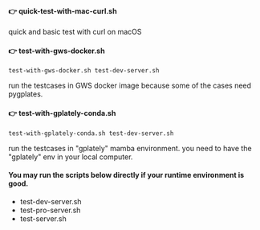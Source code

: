 #### 👉 quick-test-with-mac-curl.sh

quick and basic test with curl on macOS

#### 👉 test-with-gws-docker.sh

`test-with-gws-docker.sh test-dev-server.sh`

run the testcases in GWS docker image because some of the cases need pygplates.

#### 👉 test-with-gplately-conda.sh

`test-with-gplately-conda.sh test-dev-server.sh`

run the testcases in "gplately" mamba environment. you need to have the "gplately" env in your local computer.

#### You may run the scripts below directly if your runtime environment is good.

- test-dev-server.sh
- test-pro-server.sh
- test-server.sh